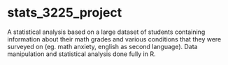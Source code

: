 # stats_3225_project

A statistical analysis based on a large dataset of students containing information about their math grades and various conditions that they were surveyed on (eg. math anxiety, english as second language). Data manipulation and statistical analysis done fully in R. 
